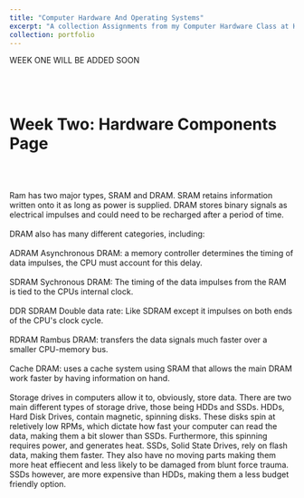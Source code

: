 ```yaml
---
title: "Computer Hardware And Operating Systems"
excerpt: "A collection Assignments from my Computer Hardware Class at Hocking College"
collection: portfolio
---
```



WEEK ONE WILL BE ADDED SOON

<a id="week_02"></a><br><br>
# Week Two: Hardware Components Page
<br><br>


Ram has two major types, SRAM and DRAM. SRAM retains information written onto it as long as power is supplied. DRAM stores binary signals as electrical impulses and could need to be recharged after a period of time.
<br><br>
DRAM also has many different categories, including:
<br><br>
ADRAM Asynchronous DRAM: a memory controller determines the timing of data impulses, the CPU must account for this delay.
<br><br>
SDRAM Sychronous DRAM: The timing of the data impulses from the RAM is tied to the CPUs internal clock.
<br><br>
DDR SDRAM Double data rate: Like SDRAM except it impulses on both ends of the CPU's clock cycle.
<br><br>
RDRAM Rambus DRAM: transfers the data signals much faster over a smaller CPU-memory bus.
<br><br>
Cache DRAM: uses a cache system using SRAM that allows the main DRAM work faster by having information on hand.
<br><br>
Storage drives in computers allow it to, obviously, store data. There are two main different types of storage drive, those being HDDs and SSDs. HDDs, Hard Disk Drives, contain magnetic, spinning disks. These disks spin at reletively low RPMs, which dictate how fast your computer can read the data, making them a bit slower than SSDs. Furthermore, this spinning requires power, and generates heat. SSDs, Solid State Drives, rely on flash data, making them faster. They also have no moving parts making them more heat effiecent and less likely to be damaged from blunt force trauma. SSDs however, are more expensive than HDDs, making them a less budget friendly option.
<Br><Br>


